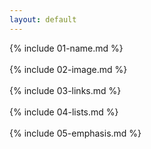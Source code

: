```yaml
---
layout: default
---
```

<div class="content-block" markdown="1">
{% include 01-name.md %}
</div>

<br>

<div class="content-block" markdown="1">
{% include 02-image.md %}
</div>

<br>

<div class="content-block" markdown="1">
{% include 03-links.md %}
</div>

<br>

<div class="content-block" markdown="1">
{% include 04-lists.md %}
</div>

<br>

<div class="content-block" markdown="1">
{% include 05-emphasis.md %}
</div>
